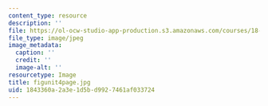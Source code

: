 ```yaml
---
content_type: resource
description: ''
file: https://ol-ocw-studio-app-production.s3.amazonaws.com/courses/18-03sc-differential-equations-fall-2011/1843360a2a3e1d5bd9927461af033724_figunit4page.jpg
file_type: image/jpeg
image_metadata:
  caption: ''
  credit: ''
  image-alt: ''
resourcetype: Image
title: figunit4page.jpg
uid: 1843360a-2a3e-1d5b-d992-7461af033724
---
```

